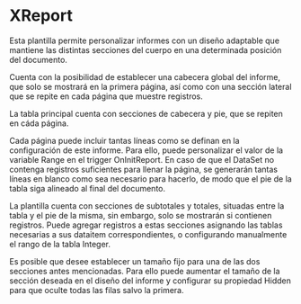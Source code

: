<h1>XReport</h1>

Esta  plantilla  permite personalizar informes con un diseño adaptable que mantiene
las distintas secciones del cuerpo en una determinada posición del documento.

Cuenta  con la posibilidad de establecer una cabecera  global del informe, que solo
se mostrará en la primera página, así como con una sección lateral que se repite en
cada página que muestre registros.

La  tabla principal cuenta con secciones  de cabecera y pie, que se repiten en cáda
página.

Cada página puede incluir tantas líneas como se definan en la configuración de este
informe.  Para ello, puede personalizar el valor de la variable Range en el trigger
OnInitReport.  En  caso  de  que  el DataSet no contenga registros suficientes para
llenar  la  página, se  generarán  tantas  líneas en blanco como sea necesario para
hacerlo, de modo que el pie de la tabla siga alineado al final del documento.

La plantilla cuenta  con secciones de subtotales y totales, situadas entre la tabla
y el pie de la misma, sin embargo, solo se mostrarán  si contienen registros. Puede 
agregar registros a estas secciones  asignando las tablas necesarias a sus dataitem
correspondientes, o configurando manualmente el rango de la tabla Integer.

Es posible que desee establecer  un tamaño fijo para una de las dos secciones antes
mencionadas.  Para ello puede aumentar el tamaño de la sección deseada en el diseño
del informe y configurar su propiedad Hidden para  que oculte todas las filas salvo
la primera.
